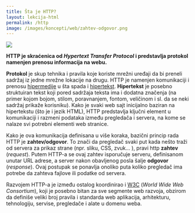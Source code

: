 ```yaml
---
title: Šta je HTTP?
layout: lekcija-html
permalink: /http
image: /images/koncepti/web/zahtev-odgovor.png
---
```


![]({{page.image}})

**HTTP je skraćenica od *Hypertext Transfer Protocol* i predstavlja protokol namenjen prenosu informacija na webu.**

**Protokol** je skup tehnika i pravila koje koriste mrežni uređaji da bi preneli sadržaj iz jedne mrežne lokacije na drugu. HTTP je namenjen komunikaciji i prenosu [hipermedije](https://en.wikipedia.org/wiki/Hypermedia) u šta spada i [hipertekst](https://en.wikipedia.org/wiki/Hypertext). **Hipertekst** je posebno struktuiran tekst koji pored sadržaja teksta ima i dodatna značenja (na primer kojom bojom, stilom, poravnanjem, fontom, veličinom i sl. da se neki sadržaj prikaže korisniku). Kako je svaki web sajt inicijalno baziran na hipertekstu (što je i jezik HTML), HTTP predstavlja ključni element u komunikaciji i razmeni podataka između pregledača i servera, na kome se nalaze svi potrebni elementi web stranice.

Kako je ova komunikacija definisana u više koraka, bazični princip rada HTTP je **zahtev/odgovor**. To znači da pregledač svaki put kada nešto traži od servera za prikaz strane (npr. sliku, CSS, zvuk... ), pravi http **zahtev** (*request*). Putem HTTP-a se ovaj zahtev isporučuje serveru, definisanom unutar URL adrese, a server nakon obavljenog posla šalje **odgovor** (*response*). Ovaj postupak se ponavlja onoliko puta koliko pregledač ima potrebe da zahteva fajlove ili podatke od servera.

Razvojem HTTP-a je između ostalog koordinirao i [W3C](http://www.w3.org/) (*World Wide Web Consortium*), koji je posebno bitan za sve segmente web razvoja, obzirom da definiše veliki broj pravila i standarda web aplikacija, arhitekturu, tehnologiju, servise, pregledače i alate u domenu weba.
